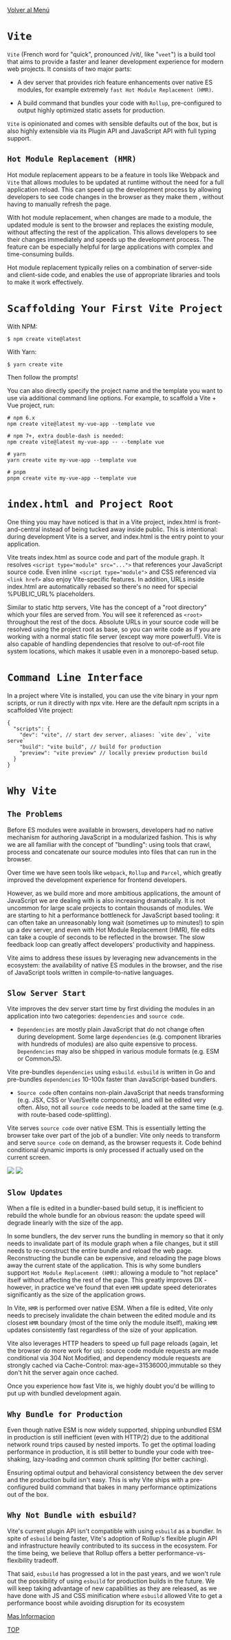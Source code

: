 [Volver al Menú](root.md)

# `Vite`

`Vite` (French word for "quick", pronounced /vit/, like "`veet`") is a build tool that aims to provide a faster and leaner development experience for modern web projects. It consists of two major parts:

- A dev server that provides rich feature enhancements over native ES modules, for example extremely `fast Hot Module Replacement (HMR)`.

- A build command that bundles your code with `Rollup`, pre-configured to output highly optimized static assets for production.

`Vite` is opinionated and comes with sensible defaults out of the box, but is also highly extensible via its Plugin API and JavaScript API with full typing support.

## `Hot Module Replacement (HMR)`

Hot module replacement appears to be a feature in tools like Webpack and `Vite` that allows modules to be updated at runtime without the need for a full application reload. This can speed up the development process by allowing developers to see code changes in the browser as they make them , without having to manually refresh the page.

With hot module replacement, when changes are made to a module, the updated module is sent to the browser and replaces the existing module, without affecting the rest of the application. This allows developers to see their changes immediately and speeds up the development process. The feature can be especially helpful for large applications with complex and time-consuming builds.

Hot module replacement typically relies on a combination of server-side and client-side code, and enables the use of appropriate libraries and tools to make it work effectively.

# `Scaffolding Your First Vite Project`

With NPM:
```
$ npm create vite@latest
```

With Yarn:
```
$ yarn create vite
```

Then follow the prompts!

You can also directly specify the project name and the template you want to use via additional command line options. For example, to scaffold a Vite + Vue project, run:

```
# npm 6.x
npm create vite@latest my-vue-app --template vue

# npm 7+, extra double-dash is needed:
npm create vite@latest my-vue-app -- --template vue

# yarn
yarn create vite my-vue-app --template vue

# pnpm
pnpm create vite my-vue-app --template vue
```

# `index.html and Project Root`

One thing you may have noticed is that in a Vite project, index.html is front-and-central instead of being tucked away inside public. This is intentional: during development Vite is a server, and index.html is the entry point to your application.

Vite treats index.html as source code and part of the module graph. It resolves `<script type="module" src="...">` that references your JavaScript source code. Even inline` <script type="module">` and CSS referenced via `<link href>` also enjoy Vite-specific features. In addition, URLs inside index.html are automatically rebased so there's no need for special %PUBLIC_URL% placeholders.

Similar to static http servers, Vite has the concept of a "root directory" which your files are served from. You will see it referenced as `<root>` throughout the rest of the docs. Absolute URLs in your source code will be resolved using the project root as base, so you can write code as if you are working with a normal static file server (except way more powerful!). Vite is also capable of handling dependencies that resolve to out-of-root file system locations, which makes it usable even in a monorepo-based setup.

# `Command Line Interface`

In a project where Vite is installed, you can use the vite binary in your npm scripts, or run it directly with npx vite. Here are the default npm scripts in a scaffolded Vite project:

```
{
  "scripts": {
    "dev": "vite", // start dev server, aliases: `vite dev`, `vite serve`
    "build": "vite build", // build for production
    "preview": "vite preview" // locally preview production build
  }
}
```

# `Why Vite`

## `The Problems`

Before ES modules were available in browsers, developers had no native mechanism for authoring JavaScript in a modularized fashion. This is why we are all familiar with the concept of "bundling": using tools that crawl, process and concatenate our source modules into files that can run in the browser.

Over time we have seen tools like `webpack`, `Rollup` and `Parcel`, which greatly improved the development experience for frontend developers.

However, as we build more and more ambitious applications, the amount of JavaScript we are dealing with is also increasing dramatically. It is not uncommon for large scale projects to contain thousands of modules. We are starting to hit a performance bottleneck for JavaScript based tooling: it can often take an unreasonably long wait (sometimes up to minutes!) to spin up a dev server, and even with Hot Module Replacement (HMR), file edits can take a couple of seconds to be reflected in the browser. The slow feedback loop can greatly affect developers' productivity and happiness.

Vite aims to address these issues by leveraging new advancements in the ecosystem: the availability of native ES modules in the browser, and the rise of JavaScript tools written in compile-to-native languages.

## `Slow Server Start`

Vite improves the dev server start time by first dividing the modules in an application into two categories: `dependencies` and `source code`.

- `Dependencies` are mostly plain JavaScript that do not change often during development. Some large `dependencies` (e.g. component libraries with hundreds of modules) are also quite expensive to process. `Dependencies` may also be shipped in various module formats (e.g. ESM or CommonJS).

Vite pre-bundles `dependencies` using `esbuild`. `esbuild` is written in Go and pre-bundles `dependencies` 10-100x faster than JavaScript-based bundlers.

- `Source code` often contains non-plain JavaScript that needs transforming (e.g. JSX, CSS or Vue/Svelte components), and will be edited very often. Also, not all `source code` needs to be loaded at the same time (e.g. with route-based code-splitting).

Vite serves `source code` over native ESM. This is essentially letting the browser take over part of the job of a bundler: Vite only needs to transform and serve `source code` on demand, as the browser requests it. Code behind conditional dynamic imports is only processed if actually used on the current screen.

<img src="img1.webp" />

<img src="img2.webp" />

## `Slow Updates`

When a file is edited in a bundler-based build setup, it is inefficient to rebuild the whole bundle for an obvious reason: the update speed will degrade linearly with the size of the app.

In some bundlers, the dev server runs the bundling in memory so that it only needs to invalidate part of its module graph when a file changes, but it still needs to re-construct the entire bundle and reload the web page. Reconstructing the bundle can be expensive, and reloading the page blows away the current state of the application. This is why some bundlers support `Hot Module Replacement (HMR)`: allowing a module to "hot replace" itself without affecting the rest of the page. This greatly improves DX - however, in practice we've found that even `HMR` update speed deteriorates significantly as the size of the application grows.

In Vite, `HMR` is performed over native ESM. When a file is edited, Vite only needs to precisely invalidate the chain between the edited module and its closest `HMR` boundary (most of the time only the module itself), making `HMR` updates consistently fast regardless of the size of your application.

Vite also leverages HTTP headers to speed up full page reloads (again, let the browser do more work for us): source code module requests are made conditional via 304 Not Modified, and dependency module requests are strongly cached via Cache-Control: max-age=31536000,immutable so they don't hit the server again once cached.

Once you experience how fast Vite is, we highly doubt you'd be willing to put up with bundled development again.

## `Why Bundle for Production`

Even though native ESM is now widely supported, shipping unbundled ESM in production is still inefficient (even with HTTP/2) due to the additional network round trips caused by nested imports. To get the optimal loading performance in production, it is still better to bundle your code with tree-shaking, lazy-loading and common chunk splitting (for better caching).

Ensuring optimal output and behavioral consistency between the dev server and the production build isn't easy. This is why Vite ships with a pre-configured build command that bakes in many performance optimizations out of the box.


## `Why Not Bundle with esbuild?`

Vite's current plugin API isn't compatible with using `esbuild` as a bundler. In spite of `esbuild` being faster, Vite's adoption of Rollup's flexible plugin API and infrastructure heavily contributed to its success in the ecosystem. For the time being, we believe that Rollup offers a better performance-vs-flexibility tradeoff.

That said, `esbuild` has progressed a lot in the past years, and we won't rule out the possibility of using `esbuild` for production builds in the future. We will keep taking advantage of new capabilities as they are released, as we have done with JS and CSS minification where `esbuild` allowed Vite to get a performance boost while avoiding disruption for its ecosystem

[Mas Informacion](https://vitejs.dev/guide/)


[TOP](#vite)